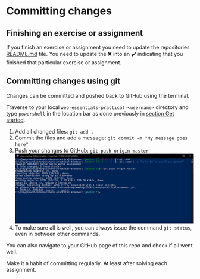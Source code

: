 # Committing changes

## Finishing an exercise or assignment

If you finish an exercise or assignment you need to update the repositories [README.md](../README.md) file. You need to update the ❌ into an ✔️ indicating that you finished that particular exercise or assignment.

## Committing changes using git

Changes can be committed and pushed back to GitHub using the terminal.

Traverse to your local `web-essentials-practical-<username>` directory and type `powershell` in the location bar as done previously in [section Get started](./get-started.md).

1. Add all changed files: `git add .`
2. Commit the files and add a message: `git commit -m "My message goes here"`
3. Push your changes to GitHub: `git push origin master`
  ![Committing and pushing via PowerShell](./img/commit_push_powershell.png)
4. To make sure all is well, you can always issue the command `git status`, even in between other commands.

You can also navigate to your GitHub page of this repo and check if all went well.

Make it a habit of committing regularly. At least after solving each assignment.

<!-- Also checkout the [shortened version of these steps for everyday use](./short_instructions.md). -->
